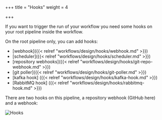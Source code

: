 +++
title = "Hooks"
weight = 4

+++

If you want to trigger the run of your workflow you need some hooks on your root pipeline inside the workflow.

On the root pipeline only, you can add hooks:

* [webhook]({{< relref "workflows/design/hooks/webhook.md" >}})
* [scheduler]({{< relref "workflows/design/hooks/scheduler.md" >}})
* [repository webhooks]({{< relref "workflows/design/hooks/git-repo-webhook.md" >}})
* [git poller]({{< relref "workflows/design/hooks/git-poller.md" >}})
* [kafka hook] ({{< relref "workflows/design/hooks/kafka-hook.md" >}})
* [RabbitMQ hook] ({{< relref "workflows/design/hooks/rabbitmq-hook.md" >}})

There are two hooks on this pipeline, a repository webhook (GitHub here) and a webhook:

![Hooks](/images/workflows.design.hooks.png)
